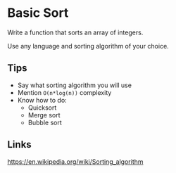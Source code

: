 # Basic Sort
Write a function that sorts an array of integers.

Use any language and sorting algorithm of your choice.

## Tips
* Say what sorting algorithm you will use
* Mention `O(n*log(n))` complexity
* Know how to do:
  * Quicksort
  * Merge sort
  * Bubble sort

## Links
https://en.wikipedia.org/wiki/Sorting_algorithm
